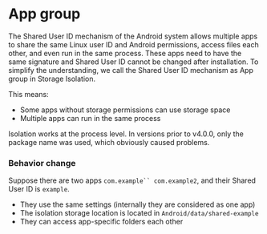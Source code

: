 # App group

The Shared User ID mechanism of the Android system allows multiple apps to share the same Linux user ID and Android permissions, access files each other, and even run in the same process. These apps need to have the same signature and Shared User ID cannot be changed after installation. To simplify the understanding, we call the Shared User ID mechanism as App group in Storage Isolation.

This means:

* Some apps without storage permissions can use storage space
* Multiple apps can run in the same process

Isolation works at the process level. In versions prior to v4.0.0, only the package name was used, which obviously caused problems.

### Behavior change

Suppose there are two apps `com.example`` com.example2`, and their Shared User ID is `example`.

* They use the same settings (internally they are considered as one app)
* The isolation storage location is located in `Android/data/shared-example`
* They can access app-specific folders each other